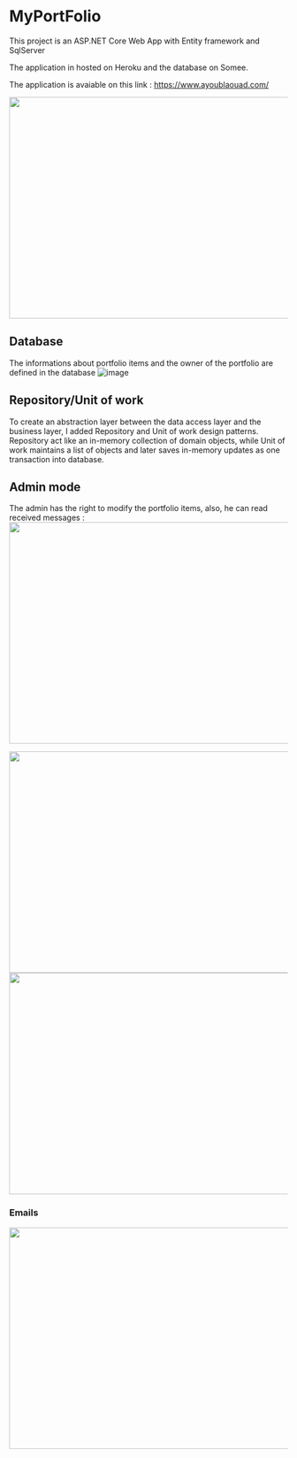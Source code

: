 # MyPortFolio

This project is an ASP.NET Core Web App with Entity framework and SqlServer

The application in hosted on Heroku and the database on Somee.

The application is avaiable on this link : https://www.ayoublaouad.com/

<img src="https://user-images.githubusercontent.com/96794946/189964793-863b491c-8150-456c-b3aa-b928195e938f.png" width="700" height="400">

## Database
The informations about portfolio items and the owner of the portfolio are defined in the database
![image](https://user-images.githubusercontent.com/96794946/199355664-115b562a-6e9b-438b-8baa-c389cf523336.png)

## Repository/Unit of work

To create an abstraction layer between the data access layer and the business layer, I added Repository and Unit of work design patterns. Repository act like an in-memory collection of domain objects, while Unit of work maintains a list of objects and later saves in-memory updates as one transaction into database.

## Admin mode

The admin has the right to modify the portfolio items, also, he can read received messages :
<img src="https://user-images.githubusercontent.com/96794946/196310562-69ffeec8-58f7-4f03-8ba2-b85730c2c285.png" width="700" height="400">

<img src="https://user-images.githubusercontent.com/96794946/199364671-93c6f8b8-7627-4868-a07b-a555a27eb8e8.png" width="700" height="400">
<img src="https://user-images.githubusercontent.com/96794946/199364879-05882c83-a9ea-4859-a66a-ef452862052d.png" width="700" height="400">

### Emails

<img src="https://user-images.githubusercontent.com/96794946/199364536-be5ec3d0-1534-46b4-a253-e0e76520dd79.png" width="700" height="400">

